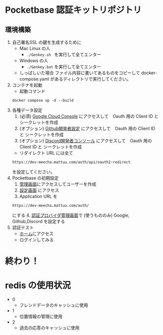 # Pocketbase 認証キットリポジトリ

## 環境構築
1. 自己署名SSL の鍵を生成するために
   - Mac Linux の人
     - ```./Genkey.sh ```
     を実行して全てエンター
    - Windows の人
      - ``` ./Genkey.bat ```
      を実行して全てエンター
    - しっぱしいた場合
        ファイル内容に書いてあるものをコピーして docker-compose.yaml があるディレクトリで実行してください。
2. コンテナを起動
    - 起動コマンド 
    ```
    docker compose up -d --build
    ```
3. 各種データ設定
   1. (必須) [Google Cloud Console](https://console.cloud.google.com/welcome) にアクセスして　Oauth 用の Client ID と シークレットを作成
   2. (オプション) [Github開発者設定](https://github.com/settings/developers) にアクセスして　Oauth 用の Client ID と シークレットを作成
   3. (オプション) [Discord開発者コンソール](https://discord.com/developers/applications) にアクセスして　Oauth 用の Client ID と シークレットを作成
   - リダイレクト URL には全て 
    ```
    https://dev-meecha.mattuu.com/auth/api/oauth2-redirect
    ```
    を設定してください。
4. Pocketbase の初期設定
    1. [管理画面](https://dev-meecha.mattuu.com/auth/_)にアクセスしてユーザーを作成
    2. [設定画面](https://dev-meecha.mattuu.com/auth/_/#/settings) にアクセス
    3. Application URL を 
    ```
    https://dev-meecha.mattuu.com/auth/
    ```
    にする
    4. [認証プロバイダ管理画面](https://dev-meecha.mattuu.com/auth/_/#/settings/auth-providers)で (使うもののみ) Google, Github,Discord を設定する
5. 認証テスト
   - [ホーム](https://dev-meecha.mattuu.com/statics/)にアクセス
   - ログインしてみる

# 終わり！

# redis の使用状況
- 0
  - フレンドデータのキャッシュに使用
- 1 
  - 位置情報の管理に使用
- 2
  - 過去の応答のキャッシュに使用